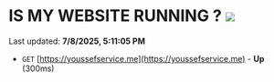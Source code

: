 # IS MY WEBSITE RUNNING ? [![](https://img.shields.io/static/v1?label=Sponsor&message=%E2%9D%A4&logo=GitHub&color=%23fe8e86)](https://github.com/sponsors/Youssef-Lehmam)

Last updated: **7/8/2025, 5:11:05 PM**

- `GET` [https://youssefservice.me](https://youssefservice.me) - **Up** (300ms)
